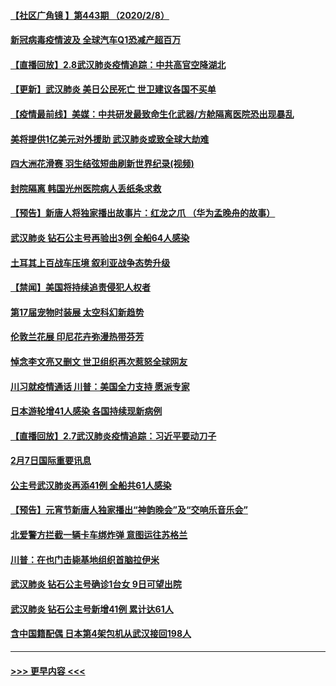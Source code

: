 #### [【社区广角镜  】第443期  （2020/2/8）](../pages/prog202/a102772736.md?t=02090555) 
#### [新冠病毒疫情波及 全球汽车Q1恐减产超百万](../pages/prog202/a102772695.md?t=02090555) 
#### [【直播回放】2.8武汉肺炎疫情追踪：中共高官空降湖北](../pages/prog202/a102772618.md?t=02090555) 
#### [【更新】武汉肺炎 美日公民死亡 世卫建议各国不买单](../pages/prog202/a102770740.md?t=02090555) 
#### [【疫情最前线】美媒：中共研发最致命生化武器/方舱隔离医院恐出现暴乱](../pages/prog202/a102772439.md?t=02090555) 
#### [美将提供1亿美元对外援助 武汉肺炎或致全球大劫难](../pages/prog202/a102772361.md?t=02090555) 
#### [四大洲花滑赛 羽生结弦短曲刷新世界纪录(视频)](../pages/prog202/a102772341.md?t=02090555) 
#### [封院隔离 韩国光州医院病人丢纸条求救](../pages/prog202/a102772282.md?t=02090555) 
#### [【预告】新唐人将独家播出故事片：红龙之爪 （华为孟晚舟的故事）](../pages/prog202/a102767728.md?t=02090555) 
#### [武汉肺炎 钻石公主号再验出3例 全船64人感染](../pages/prog202/a102771726.md?t=02090555) 
#### [土耳其上百战车压境 叙利亚战争态势升级](../pages/prog202/a102772132.md?t=02090555) 
#### [【禁闻】美国将持续追责侵犯人权者](../pages/prog202/a102772042.md?t=02090555) 
#### [第17届宠物时装展 太空科幻新趋势](../pages/prog202/a102772033.md?t=02090555) 
#### [伦敦兰花展 印尼花卉弥漫热带芬芳](../pages/prog202/a102772026.md?t=02090555) 
#### [悼念李文亮又删文 世卫组织再次惹怒全球网友](../pages/prog202/a102771968.md?t=02090555) 
#### [川习就疫情通话 川普：美国全力支持 愿派专家](../pages/prog202/a102771930.md?t=02090555) 
#### [日本游轮增41人感染 各国持续现新病例](../pages/prog202/a102771912.md?t=02090555) 
#### [【直播回放】2.7武汉肺炎疫情追踪：习近平要动刀子](../pages/prog202/a102771649.md?t=02090555) 
#### [2月7日国际重要讯息](../pages/prog202/a102771747.md?t=02090555) 
#### [公主号武汉肺炎再添41例 全船共61人感染](../pages/prog202/a102771703.md?t=02090555) 
#### [【预告】元宵节新唐人独家播出“神韵晚会”及“交响乐音乐会”](../pages/prog202/a102767674.md?t=02090555) 
#### [北爱警方拦截一辆卡车绑炸弹 意图运往苏格兰](../pages/prog202/a102771609.md?t=02090555) 
#### [川普：在也门击毙基地组织首脑拉伊米](../pages/prog202/a102771528.md?t=02090555) 
#### [武汉肺炎 钻石公主号确诊1台女 9日可望出院](../pages/prog202/a102771518.md?t=02090555) 
#### [武汉肺炎 钻石公主号新增41例 累计达61人](../pages/prog202/a102771486.md?t=02090555) 
#### [含中国籍配偶 日本第4架包机从武汉接回198人](../pages/prog202/a102771472.md?t=02090555) 

----
#### [ >>> 更早内容 <<< ](../indexes/prog202-earlier.md)
